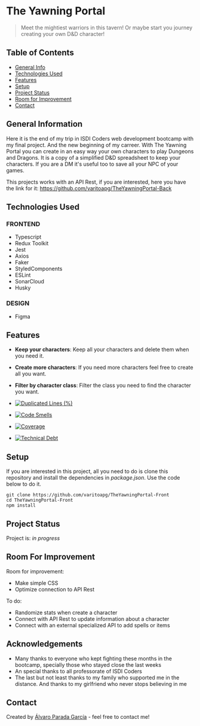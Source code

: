 # The Yawning Portal

> Meet the mightiest warriors in this tavern! Or maybe start you journey creating your own D&D character!

## Table of Contents

- [General Info](#general-information)
- [Technologies Used](#technologies-used)
- [Features](#features)
- [Setup](#setup)
- [Project Status](#project-status)
- [Room for Improvement](#room-for-improvement)
- [Contact](#contact)

## General Information

Here it is the end of my trip in ISDI Coders web development bootcamp with my final project. And the new beginning of my carreer.
With The Yawning Portal you can create in an easy way your own characters to play Dungeons and Dragons. It is a copy of a simplified D&D spreadsheet to keep your characters.
If you are a DM it's useful too to save all your NPC of your games.

This projects works with an API Rest, if you are interested, here you have the link for it: https://github.com/varitoapg/TheYawningPortal-Back

## Technologies Used

### FRONTEND

- Typescript
- Redux Toolkit
- Jest
- Axios
- Faker
- StyledComponents
- ESLint
- SonarCloud
- Husky

### DESIGN

- Figma

## Features

- **Keep your characters**: Keep all your characters and delete them when you need it.
- **Create more characters**: If you need more characters feel free to create all you want.
- **Filter by character class**: Filter the class you need to find the character you want.

- [![Duplicated Lines (%)](https://sonarcloud.io/api/project_badges/measure?project=varitoapg_TheYawningPortal-Front&metric=duplicated_lines_density)](https://sonarcloud.io/summary/new_code?id=varitoapg_TheYawningPortal-Front)
- [![Code Smells](https://sonarcloud.io/api/project_badges/measure?project=varitoapg_TheYawningPortal-Front&metric=code_smells)](https://sonarcloud.io/summary/new_code?id=varitoapg_TheYawningPortal-Front)
- [![Coverage](https://sonarcloud.io/api/project_badges/measure?project=varitoapg_TheYawningPortal-Front&metric=coverage)](https://sonarcloud.io/summary/new_code?id=varitoapg_TheYawningPortal-Front)
- [![Technical Debt](https://sonarcloud.io/api/project_badges/measure?project=varitoapg_TheYawningPortal-Front&metric=sqale_index)](https://sonarcloud.io/summary/new_code?id=varitoapg_TheYawningPortal-Front)

## Setup

If you are interested in this project, all you need to do is clone this repository and install the dependencies
in _package.json_. Use the code below to do it.

```
git clone https://github.com/varitoapg/TheYawningPortal-Front
cd TheYawningPortal-Front
npm install

```

## Project Status

Project is: _in progress_

## Room For Improvement

Room for improvement:

- Make simple CSS
- Optimize connection to API Rest

To do:

- Randomize stats when create a character
- Connect with API Rest to update information about a character
- Connect with an external specialized API to add spells or items

## Acknowledgements

- Many thanks to everyone who kept fighting these months in the bootcamp, specially those who stayed close the last weeks
- An special thanks to all professorate of ISDI Coders
- The last but not least thanks to my family who supported me in the distance. And thanks to my girlfriend who never stops believing in me

## Contact

Created by [Álvaro Parada García](https://www.linkedin.com/in/alvaro-parada/) - feel free to contact me!
